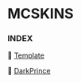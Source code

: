 # MCSKINS #

### INDEX ###

:art: [Template](https://github.com/alectramell/mcskins/blob/master/template.png)

:art: [DarkPrince](https://github.com/alectramell/mcskins/blob/master/darkprince.png)
